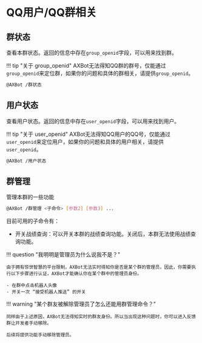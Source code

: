# QQ用户/QQ群相关

## 群状态

查看本群状态。返回的信息中存在`group_openid`字段，可以用来找到群。

!!! tip "关于 group_openid"
    AXBot无法得知QQ群的群号，仅能通过`group_openid`来定位群，如果你的问题和具体的群相关，请提供`group_openid`。

```bash title="命令格式"
@AXBot /群状态
```

## 用户状态

查看用户状态。返回的信息中存在`user_openid`字段，可以用来找到用户。

!!! tip "关于 user_openid"
    AXBot无法得知QQ用户的QQ号，仅能通过`user_openid`来定位用户，如果你的问题和具体的用户相关，请提供`user_openid`。

```bash title="命令格式"
@AXBot /用户状态
```

## 群管理

管理本群的一些功能

```bash title="命令格式"
@AXBot /群管理 <子命令> [参数2] [参数3] ...
```

目前可用的子命令有：

- 开关战绩查询：可以开关本群的战绩查询功能。关闭后，本群无法使用战绩查询功能。

!!! question "我明明是管理员为什么说我不是？"

    由于拥有惊世智慧的平台限制，AXBot无法实时得知你是否是某个群的管理员，因此，你需要执行以下步骤进行认证，AXBot才能确认你在某个群中的管理员身份。

    - 在群中点击机器人头像
    - 开关一次 “接受机器人推送” 的开关

!!! warning "某个群友被解除管理员了怎么还能用群管理命令？"

    同样由于上述原因，AXBot无法得知实时的群友身份。所以当出现这种问题时，你可以进入反馈群让开发者手动移除。

    后续将提供功能手动移除管理员。
